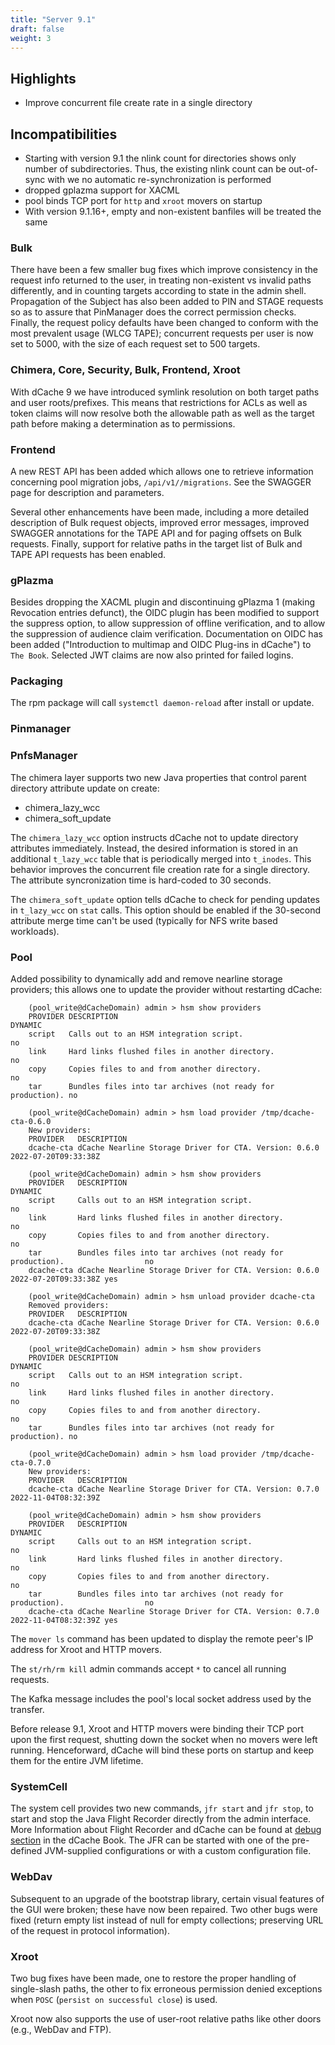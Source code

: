 ```yaml
---
title: "Server 9.1"
draft: false
weight: 3
---
```

## Highlights

- Improve concurrent file create rate in a single directory

## Incompatibilities

- Starting with version 9.1 the nlink count for directories shows only number of subdirectories. Thus, the existing
  nlink count can be out-of-sync with we no automatic re-synchronization is performed
- dropped gplazma support for XACML
- pool binds TCP port for `http` and `xroot` movers on startup
- With version 9.1.16+, empty and non-existent banfiles will be treated the same



### Bulk

There have been a few smaller bug fixes which improve consistency in the request info returned to the user,
in treating non-existent vs invalid paths differently, and in counting targets according to state
in the admin shell.  Propagation of the Subject has also been added to PIN and STAGE requests so
as to assure that PinManager does the correct permission checks.  Finally, the request policy
defaults have been changed to conform with the most prevalent usage (WLCG TAPE); concurrent requests per user
is now set to 5000, with the size of each request set to 500 targets.

### Chimera, Core, Security, Bulk, Frontend, Xroot

With dCache 9 we have introduced symlink resolution on both target paths and user roots/prefixes.
This means that restrictions for ACLs as well as token claims will now resolve both
the allowable path as well as the target path before making a determination as to permissions.

### Frontend

A new REST API has been added which allows one to retrieve information concerning pool migration jobs,
`/api/v1//migrations`.  See the SWAGGER page for description and parameters.

Several other enhancements have been made, including a more detailed description of Bulk request objects,
improved error messages, improved SWAGGER annotations for the TAPE API and for paging offsets on Bulk requests.
Finally, support for relative paths in the target list of Bulk and TAPE API requests has been enabled.

### gPlazma

Besides dropping the XACML plugin and discontinuing gPlazma 1 (making Revocation entries defunct),
the OIDC plugin has been modified to support the suppress option, to allow suppression of offline
verification, and to allow the suppression of audience claim verification.  Documentation
on OIDC has been added ("Introduction to multimap and OIDC Plug-ins in dCache") to `The Book`.
Selected JWT claims are now also printed for failed logins.

### Packaging

The rpm package will call `systemctl daemon-reload` after install or update.

### Pinmanager

### PnfsManager

The chimera layer supports two new Java properties that control parent directory attribute update on create:

 - chimera_lazy_wcc
 - chimera_soft_update
 
 The `chimera_lazy_wcc` option instructs dCache not to update directory attributes immediately. Instead, the desired information is stored
 in an additional `t_lazy_wcc` table that is periodically merged into `t_inodes`. This behavior improves the concurrent file creation rate for a single directory.
 The attribute syncronization time is hard-coded to 30 seconds.
 
 The `chimera_soft_update` option tells dCache to check for pending updates in `t_lazy_wcc` on `stat` calls. This option should be enabled if the 30-second
 attribute merge time can't be used (typically for NFS write based workloads).


### Pool

Added possibility to dynamically add and remove nearline storage providers; this allows one to update the provider without
restarting dCache:

```
    (pool_write@dCacheDomain) admin > hsm show providers
    PROVIDER DESCRIPTION                                                 DYNAMIC
    script   Calls out to an HSM integration script.                     no
    link     Hard links flushed files in another directory.              no
    copy     Copies files to and from another directory.                 no
    tar      Bundles files into tar archives (not ready for production). no
    
    (pool_write@dCacheDomain) admin > hsm load provider /tmp/dcache-cta-0.6.0
    New providers:
    PROVIDER   DESCRIPTION
    dcache-cta dCache Nearline Storage Driver for CTA. Version: 0.6.0 2022-07-20T09:33:38Z
    
    (pool_write@dCacheDomain) admin > hsm show providers
    PROVIDER   DESCRIPTION                                                                 DYNAMIC
    script     Calls out to an HSM integration script.                                      no
    link       Hard links flushed files in another directory.                               no
    copy       Copies files to and from another directory.                                  no
    tar        Bundles files into tar archives (not ready for production).                  no
    dcache-cta dCache Nearline Storage Driver for CTA. Version: 0.6.0 2022-07-20T09:33:38Z yes
    
    (pool_write@dCacheDomain) admin > hsm unload provider dcache-cta
    Removed providers:
    PROVIDER   DESCRIPTION
    dcache-cta dCache Nearline Storage Driver for CTA. Version: 0.6.0 2022-07-20T09:33:38Z
    
    (pool_write@dCacheDomain) admin > hsm show providers
    PROVIDER DESCRIPTION                                                 DYNAMIC
    script   Calls out to an HSM integration script.                     no
    link     Hard links flushed files in another directory.              no
    copy     Copies files to and from another directory.                 no
    tar      Bundles files into tar archives (not ready for production). no
    
    (pool_write@dCacheDomain) admin > hsm load provider /tmp/dcache-cta-0.7.0
    New providers:
    PROVIDER   DESCRIPTION
    dcache-cta dCache Nearline Storage Driver for CTA. Version: 0.7.0 2022-11-04T08:32:39Z
    
    (pool_write@dCacheDomain) admin > hsm show providers
    PROVIDER   DESCRIPTION                                                                 DYNAMIC
    script     Calls out to an HSM integration script.                                      no
    link       Hard links flushed files in another directory.                               no
    copy       Copies files to and from another directory.                                  no
    tar        Bundles files into tar archives (not ready for production).                  no
    dcache-cta dCache Nearline Storage Driver for CTA. Version: 0.7.0 2022-11-04T08:32:39Z yes
```

The `mover ls` command has been updated to display the remote peer's IP address for Xroot and HTTP movers.

The `st/rh/rm kill` admin commands accept `*` to cancel all running requests.

The Kafka message includes the pool's local socket address used by the transfer.

Before release 9.1, Xroot and HTTP movers were binding their TCP port upon the first request, shutting down the
socket when no movers were left running. Henceforward, dCache will bind these ports on startup and keep them
for the entire JVM lifetime.

### SystemCell

The system cell provides two new commands, `jfr start` and `jfr stop`, to start and stop the Java Flight
Recorder directly from the admin interface. More Information about Flight Recorder and dCache can be found at
[debug section](https://github.com/dCache/dcache/blob/master/docs/TheBook/src/main/markdown/cookbook-debugging.md) in the dCache Book.
The JFR can be started with one of the pre-defined JVM-supplied configurations or with a custom configuration file.

### WebDav

Subsequent to an upgrade of the bootstrap library, certain visual features of the GUI were broken; these
have now been repaired.  Two other bugs were fixed (return empty list instead of null for
empty collections; preserving URL of the request in protocol information).

### Xroot

Two bug fixes have been made, one to restore the proper handling of single-slash paths, the
other to fix erroneous permission denied exceptions when `POSC` (`persist on successful close`) 
is used. 

Xroot now also supports the use of user-root relative paths like other doors (e.g., WebDav and FTP).
